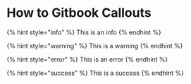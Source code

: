 # How to Gitbook Callouts

{% hint style="info" %}
 This is an info
{% endhint %}

{% hint style="warning" %}
 This is a warning
{% endhint %}

{% hint style="error" %}
 This is an error
{% endhint %}

{% hint style="success" %}
 This is a success
{% endhint %}
